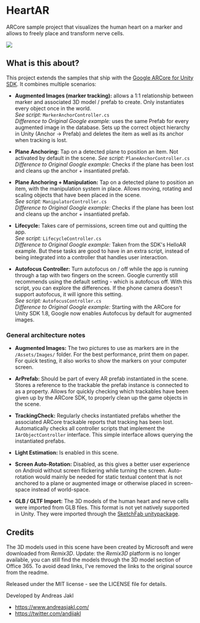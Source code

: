 # HeartAR
ARCore sample project that visualizes the human heart on a marker and allows to freely place and transform nerve cells.

![](https://raw.githubusercontent.com/andijakl/HeartAR/master/HeartAR-Animated.gif)

## What is this about?

This project extends the samples that ship with the [Google ARCore for Unity SDK](https://github.com/google-ar/arcore-unity-sdk/releases). It combines multiple scenarios:

* **Augmented Images (marker tracking):** allows a 1:1 relationship between marker and associated 3D model / prefab to create. Only instantiates every object once in the world.\
*See script:* `MarkerAnchorController.cs`\
*Difference to Original Google example:* uses the same Prefab for every augmented image in the database. Sets up the correct object hierarchy in Unity (Anchor -> Prefab) and deletes the item as well as its anchor when tracking is lost.

* **Plane Anchoring:** Tap on a detected plane to position an item. Not activated by default in the scene.
*See script:* `PlaneAnchorController.cs`\
*Difference to Original Google example:* Checks if the plane has been lost and cleans up the anchor + insantiated prefab.

* **Plane Anchoring + Manipulation:** Tap on a detected plane to position an item, with the manipulation system in place. Allows moving, rotating and scaling objects that have been placed in the scene.\
*See script:* `ManipulatorController.cs`\
*Difference to Original Google example:* Checks if the plane has been lost and cleans up the anchor + insantiated prefab.

* **Lifecycle:** Takes care of permissions, screen time out and quitting the app.\
*See script:* `LifecycleController.cs`\
*Difference to Original Google example:* Taken from the SDK's HelloAR example. But these tasks are good to have in an extra script, instead of being integrated into a controller that handles user interaction.

* **Autofocus Controller:** Turn autofocus on / off while the app is running through a tap with two fingers on the screen. Google currently still recommends using the default setting - which is autofocus off. With this script, you can explore the differences. If the phone camera doesn't support autofocus, it will ignore this setting.\
*See script:* `AutofocusController.cs`\
*Difference to Original Google example:* Starting with the ARCore for Unity SDK 1.8, Google now enables Autofocus by default for augmented images.

### General architecture notes

* **Augmented Images:** The two pictures to use as markers are in the `/Assets/Images/` folder. For the best performance, print them on paper. For quick testing, it also works to show the markers on your computer screen.

* **ArPrefab:** Should be part of every AR prefab instantiated in the scene. Stores a reference to the trackable the prefab instance is connected to as a property. Allows for quickly checking which trackables have been given up by the ARCore SDK, to properly clean up the game objects in the scene.

* **TrackingCheck:** Regularly checks instantiated prefabs whether the associated ARCore trackable reports that tracking has been lost. Automatically checks all controller scripts that implement the `IArObjectController` interface. This simple interface allows querying the instantiated prefabs.

* **Light Estimation:** Is enabled in this scene.

* **Screen Auto-Rotation:** Disabled, as this gives a better user experience on Android without screen flickering while turning the screen. Auto-rotation would mainly be needed for static textual content that is not anchored to a plane or augmented image or otherwise placed in screen-space instead of world-space.

* **GLB / GLTF Import:** The 3D models of the human heart and nerve cells were imported from GLB files. This format is not yet natively supported in Unity. They were imported through the [SketchFab unitypackage](https://github.com/sketchfab/UnityGLTF/releases/tag/1.0.3).

## Credits

The 3D models used in this scene have been created by Microsoft and were downloaded from *Remix3D*. Update: the *Remix3D* platform is no longer available, you can still find the models through the 3D model section of Office 365. To avoid dead links, I've removed the links to the original source from the readme.

Released under the MIT license - see the LICENSE file for details.

Developed by Andreas Jakl
* https://www.andreasjakl.com/
* https://twitter.com/andijakl
